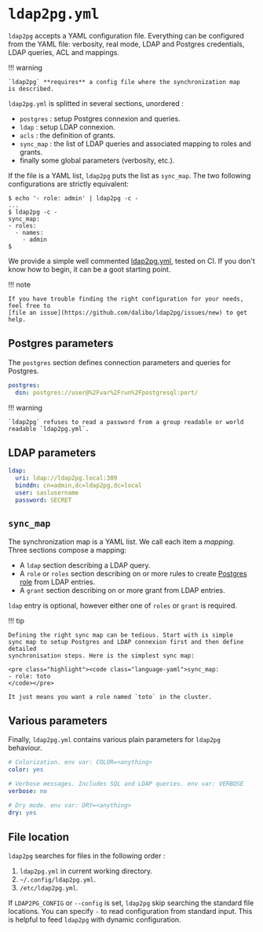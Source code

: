 <!--*- markdown -*-->

<h1><tt>ldap2pg.yml</tt></h1>

`ldap2pg` accepts a YAML configuration file. Everything can be configured from
the YAML file: verbosity, real mode, LDAP and Postgres credentials, LDAP
queries, ACL and mappings.

!!! warning

    `ldap2pg` **requires** a config file where the synchronization map
    is described.


`ldap2pg.yml` is splitted in several sections, unordered :

- `postgres` : setup Postgres connexion and queries.
- `ldap` : setup LDAP connexion.
- `acls` : the definition of grants.
- `sync_map` : the list of LDAP queries and associated mapping to roles and
  grants.
- finally some global parameters (verbosity, etc.).

If the file is a YAML list, `ldap2pg` puts the list as `sync_map`. The two
following configurations are strictly equivalent:

``` console
$ echo '- role: admin' | ldap2pg -c -
...
$ ldap2pg -c -
sync_map:
- roles:
  - names:
    - admin
$
```


We provide a simple well commented
[ldap2pg.yml](https://github.com/dalibo/ldap2pg/blob/master/ldap2pg.yml), tested
on CI. If you don't know how to begin, it can be a goot starting point.

!!! note

    If you have trouble finding the right configuration for your needs, feel free to
    [file an issue](https://github.com/dalibo/ldap2pg/issues/new) to get help.


## Postgres parameters

The `postgres` section defines connection parameters and queries for Postgres.

``` yaml
postgres:
  dsn: postgres://user@%2Fvar%2Frun%2Fpostgresql:port/
```

!!! warning

    `ldap2pg` refuses to read a password from a group readable or world
    readable `ldap2pg.yml`.


## LDAP parameters

``` yaml
ldap:
  uri: ldap://ldap2pg.local:389
  binddn: cn=admin,dc=ldap2pg,dc=local
  user: saslusername
  password: SECRET
```

## `sync_map`

The synchronization map is a YAML list. We call each item a *mapping*. Three
sections compose a mapping:

- A `ldap` section describing a LDAP query.
- A `role` or `roles` section describing on or more rules to create [Postgres
  role](https://www.postgresql.org/docs/current/static/user-manag.html) from
  LDAP entries.
- A `grant` section describing on or more grant from LDAP entries.

`ldap` entry is optional, however either one of `roles` or `grant` is required.

!!! tip

    Defining the right sync map can be tedious. Start with is simple
    sync map to setup Postgres and LDAP connexion first and then define detailed
    synchronisation steps. Here is the simplest sync map:

    <pre class="highlight"><code class="language-yaml">sync_map:
    - role: toto
    </code></pre>

    It just means you want a role named `toto` in the cluster.


## Various parameters

Finally, `ldap2pg.yml` contains various plain parameters for `ldap2pg`
behaviour.

``` yaml
# Colorization. env var: COLOR=<anything>
color: yes

# Verbose messages. Includes SQL and LDAP queries. env var: VERBOSE
verbose: no

# Dry mode. env var: DRY=<anything>
dry: yes
```


## File location

`ldap2pg` searches for files in the following order :

1. `ldap2pg.yml` in current working directory.
2. `~/.config/ldap2pg.yml`.
3. `/etc/ldap2pg.yml`.

If `LDAP2PG_CONFIG` or `--config` is set, `ldap2pg` skip searching the standard
file locations. You can specify `-` to read configuration from standard input.
This is helpful to feed `ldap2pg` with dynamic configuration.
